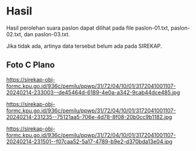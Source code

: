 # Hasil

Hasil perolehan suara paslon dapat dilihat pada file paslon-01.txt, paslon-02.txt, dan paslon-03.txt.

Jika tidak ada, artinya data tersebut belum ada pada SIREKAP.

## Foto C Plano

https://sirekap-obj-formc.kpu.go.id/936c/pemilu/ppwp/31/72/04/10/01/3172041001107-20240214-233003--de45464d-6189-4e0a-a342-9cab44dce485.jpg

https://sirekap-obj-formc.kpu.go.id/936c/pemilu/ppwp/31/72/04/10/01/3172041001107-20240214-231235--75121aa5-706e-4d78-8f08-20b0cc9b1182.jpg

https://sirekap-obj-formc.kpu.go.id/936c/pemilu/ppwp/31/72/04/10/01/3172041001107-20240214-231501--f07caa52-5a17-4789-b9e2-d370bda13e04.jpg
